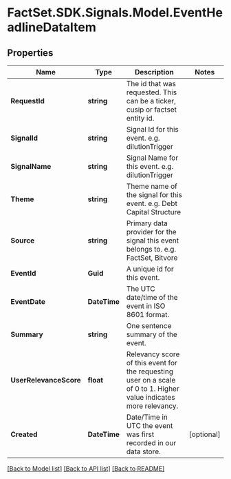 # FactSet.SDK.Signals.Model.EventHeadlineDataItem

## Properties

Name | Type | Description | Notes
------------ | ------------- | ------------- | -------------
**RequestId** | **string** | The id that was requested. This can be a ticker, cusip or factset entity id. | 
**SignalId** | **string** | Signal Id for this event. e.g. dilutionTrigger | 
**SignalName** | **string** | Signal Name for this event. e.g. dilutionTrigger | 
**Theme** | **string** | Theme name of the signal for this event. e.g. Debt Capital Structure | 
**Source** | **string** | Primary data provider for the signal this event belongs to. e.g. FactSet, Bitvore | 
**EventId** | **Guid** | A unique id for this event. | 
**EventDate** | **DateTime** | The UTC date/time of the event in ISO 8601 format. | 
**Summary** | **string** | One sentence summary of the event. | 
**UserRelevanceScore** | **float** | Relevancy score of this event for the requesting user on a scale of 0 to 1. Higher value indicates more relevancy. | 
**Created** | **DateTime** | Date/Time in UTC the event was first recorded in our data store. | [optional] 

[[Back to Model list]](../README.md#documentation-for-models) [[Back to API list]](../README.md#documentation-for-api-endpoints) [[Back to README]](../README.md)

